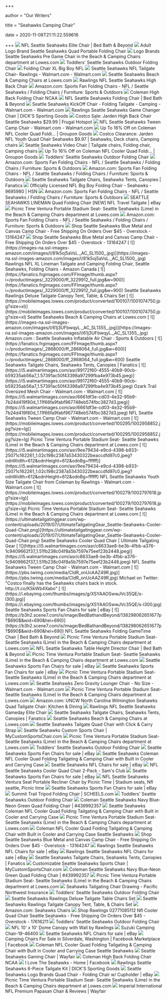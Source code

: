 +++
        
author = "Our Writers"
        
title = "Seahawks Camping Chair"
        
date = 2020-11-08T21:11:22.559616
        
+++
[ ![](https://b3h2.scene7.com/is/image/BedBathandBeyond/138294462651998p?$690$&wid=690&hei=690)](https://b3h2.scene7.com/is/image/BedBathandBeyond/138294462651998p?$690$&wid=690&hei=690) NFL Seattle Seahawks Elite Chair | Bed Bath & Beyond
[ ![](https://media.kohlsimg.com/is/image/kohls/2975348?wid=600&hei=600&op_sharpen=1)](https://media.kohlsimg.com/is/image/kohls/2975348?wid=600&hei=600&op_sharpen=1) Adult Logo Brand Seattle Seahawks Quad Portable Folding Chair
[ ![](http://mobileimages.lowes.com/product/converted/100103/1001035576.jpg?size=pdhi)](http://mobileimages.lowes.com/product/converted/100103/1001035576.jpg?size=pdhi) Logo Brands Seattle Seahawks Pre Game Chair in the Beach & Camping Chairs  department at Lowes.com
[ ![](https://d3qsmzzpeeacu6.cloudfront.net/all/LB_Seattle%20Seahawks%20Toddler%20Chair_628-20_1_800x800.jpg)](https://d3qsmzzpeeacu6.cloudfront.net/all/LB_Seattle%20Seahawks%20Toddler%20Chair_628-20_1_800x800.jpg) Toddlers' Seattle Seahawks Outdoor Folding Chair
[ ![](https://cdn3.volusion.com/qhfgu.nqxry/v/vspfiles/photos/08371085511-2.jpg?v-cache=1596452244)](https://cdn3.volusion.com/qhfgu.nqxry/v/vspfiles/photos/08371085511-2.jpg?v-cache=1596452244) Folding Chair XL Big Boy NFL
[ ![](https://i5.walmartimages.com/asr/48950424-b9a2-4e93-9b64-02d90d916322_1.24c0a4ea536405019b2da5482608ce2e.jpeg?odnWidth=612&odnHeight=612&odnBg=ffffff)](https://i5.walmartimages.com/asr/48950424-b9a2-4e93-9b64-02d90d916322_1.24c0a4ea536405019b2da5482608ce2e.jpeg?odnWidth=612&odnHeight=612&odnBg=ffffff) Seattle Seahawks NFL Tailgate Chair- Rawlings - Walmart.com - Walmart.com
[ ![](https://mobileimages.lowes.com/product/converted/100102/1001028932.jpg?size=xl)](https://mobileimages.lowes.com/product/converted/100102/1001028932.jpg?size=xl) Seattle Seahawks Beach & Camping Chairs at Lowes.com
[ ![](https://www.rawlings.com/dw/image/v2/BBBJ_PRD/on/demandware.static/-/Sites-master-catalog/default/dw740d30a0/hi-res/09221085518-1.jpg?sw=1200&sh=500&sm=fit)](https://www.rawlings.com/dw/image/v2/BBBJ_PRD/on/demandware.static/-/Sites-master-catalog/default/dw740d30a0/hi-res/09221085518-1.jpg?sw=1200&sh=500&sm=fit) Rawlings NFL Seattle Seahawks High Back Chair
[ ![](https://m.media-amazon.com/images/I/81UJZPvRkCL._AC_UL320_.jpg)](https://m.media-amazon.com/images/I/81UJZPvRkCL._AC_UL320_.jpg) Amazon.com: Sports Fan Folding Chairs - NFL / Seattle Seahawks / Folding  Chairs / Furniture: Sports & Outdoors
[ ![](https://cdn3.volusion.com/qhfgu.nqxry/v/vspfiles/photos/09211085511-2.jpg?v-cache=1601233433)](https://cdn3.volusion.com/qhfgu.nqxry/v/vspfiles/photos/09211085511-2.jpg?v-cache=1601233433) Coleman High Back Folding Chair NCAA
[ ![](https://b3h2.scene7.com/is/image/BedBathandBeyond/12127014270140p?$690$&wid=690&hei=690)](https://b3h2.scene7.com/is/image/BedBathandBeyond/12127014270140p?$690$&wid=690&hei=690) NFL Seattle Seahawks Folding Chair | Bed Bath & Beyond
[ ![](https://i5.walmartimages.com/asr/72fa3944-76ff-4413-9a4d-77d99c37805f_1.2fd896e497fa434d9ae4cf00c8cc1746.jpeg?odnWidth=612&odnHeight=612&odnBg=ffffff)](https://i5.walmartimages.com/asr/72fa3944-76ff-4413-9a4d-77d99c37805f_1.2fd896e497fa434d9ae4cf00c8cc1746.jpeg?odnWidth=612&odnHeight=612&odnBg=ffffff) Seattle Seahawks KickOff Chair - Folding Tailgate - Camping - Walmart.com -  Walmart.com
[ ![](https://dks.scene7.com/is/image/GolfGalaxy/18RAWUNFLSHWKSGMCSEA?qlt=70&wid=600&fmt=pjpeg)](https://dks.scene7.com/is/image/GolfGalaxy/18RAWUNFLSHWKSGMCSEA?qlt=70&wid=600&fmt=pjpeg) Rawlings Seattle Seahawks Game Changer Chair | DICK'S Sporting Goods
[ ![](https://www.frugalhotspot.com/wp-content/uploads/2017/08/JardenChairSeahawksReal-e1537773516434.jpg)](https://www.frugalhotspot.com/wp-content/uploads/2017/08/JardenChairSeahawksReal-e1537773516434.jpg) Costco Sale: Jarden High Back Chair Seattle Seahawks $29.99 | Frugal Hotspot
[ ![](https://i5.walmartimages.com/asr/d58f3d2f-4d89-428e-b431-2814b9bc53a9_1.fd10db5ae3098e77f51e8fa3a7d33e54.jpeg)](https://i5.walmartimages.com/asr/d58f3d2f-4d89-428e-b431-2814b9bc53a9_1.fd10db5ae3098e77f51e8fa3a7d33e54.jpeg) NFL Seattle Seahawks Tween Camp Chair - Walmart.com - Walmart.com
[ ![](https://img.grouponcdn.com/stores/2W749YFzGRSvi5JVrxkhBaNZPcMo/storespi13251483-2500x1500/v1/c700x420.jpg)](https://img.grouponcdn.com/stores/2W749YFzGRSvi5JVrxkhBaNZPcMo/storespi13251483-2500x1500/v1/c700x420.jpg) Up To 16% Off on Coleman NFL Cooler Quad Foldi... | Groupon Goods
[ ![](https://i.pinimg.com/originals/be/76/46/be76466114a2617314444001eb85d45a.jpg)](https://i.pinimg.com/originals/be/76/46/be76466114a2617314444001eb85d45a.jpg) Costco Clearance: Jarden NFL Youth Quad Chair Seahawks $9.97 | Seahawks,  Deck chairs, Camping chairs
[ ![](https://i.pinimg.com/originals/46/cf/22/46cf22bebfba2d9e7cb6e305012aa907.jpg)](https://i.pinimg.com/originals/46/cf/22/46cf22bebfba2d9e7cb6e305012aa907.jpg) Seattle Seahawks Video Chair | Tailgate chairs, Folding chair, Camping  chairs
[ ![](https://img.grouponcdn.com/stores/2W749YFzGRSvi5JVrxkhBaNZPcMo/storespi13251483-2500x1500/v1/sc600x600.jpg)](https://img.grouponcdn.com/stores/2W749YFzGRSvi5JVrxkhBaNZPcMo/storespi13251483-2500x1500/v1/sc600x600.jpg) Up To 16% Off on Coleman NFL Cooler Quad Foldi... | Groupon Goods
[ ![](https://edge.prod.cdn.aac-e.com/all/LB_CHAIR_628-22_1.jpg)](https://edge.prod.cdn.aac-e.com/all/LB_CHAIR_628-22_1.jpg) Toddlers' Seattle Seahawks Outdoor Folding Chair
[ ![](https://m.media-amazon.com/images/I/81dvRmKz7VL._AC_UL320_.jpg)](https://m.media-amazon.com/images/I/81dvRmKz7VL._AC_UL320_.jpg) Amazon.com: Sports Fan Folding Chairs - NFL / Seattle Seahawks / Folding  Chairs / Furniture: Sports & Outdoors
[ ![](https://m.media-amazon.com/images/I/91JZDeGTTXL._AC_UL320_.jpg)](https://m.media-amazon.com/images/I/91JZDeGTTXL._AC_UL320_.jpg) Amazon.com: Sports Fan Folding Chairs - NFL / Seattle Seahawks / Folding  Chairs / Furniture: Sports & Outdoors
[ ![](https://fanatics.frgimages.com/FFImage/thumb.aspx?i=/productimages/_3623000/ff_3623995-62e2a82c882c1c3a391d_full.jpg&w=340)](https://fanatics.frgimages.com/FFImage/thumb.aspx?i=/productimages/_3623000/ff_3623995-62e2a82c882c1c3a391d_full.jpg&w=340) Seattle Seahawks Tailgate Chairs, Seahawks Tents, Canopies | Fanatics
[ ![](https://i01.hsncdn.com/is/image/HomeShoppingNetwork/prodfull/officially-licensed-nfl-big-boy-folding-chair-d-20200723100053333~726965_000_452.jpg)](https://i01.hsncdn.com/is/image/HomeShoppingNetwork/prodfull/officially-licensed-nfl-big-boy-folding-chair-d-20200723100053333~726965_000_452.jpg) Officially Licensed NFL Big Boy Folding Chair - Seahawks - 9695980 | HSN
[ ![](https://m.media-amazon.com/images/I/61AaVNSngyL._AC_UL320_.jpg)](https://m.media-amazon.com/images/I/61AaVNSngyL._AC_UL320_.jpg) Amazon.com: Sports Fan Folding Chairs - NFL / Seattle Seahawks / Folding  Chairs / Furniture: Sports & Outdoors
[ ![](https://i.ebayimg.com/images/g/5pMAAOSwy7pfSXaO/s-l300.jpg)](https://i.ebayimg.com/images/g/5pMAAOSwy7pfSXaO/s-l300.jpg) SEATTLE SEAHAWKS LINEMAN Quad Folding Chair [NEW] NFL Travel Tailgate | eBay
[ ![](http://mobileimages.lowes.com/product/converted/100107/1001074534.jpg)](http://mobileimages.lowes.com/product/converted/100107/1001074534.jpg) Picnic Time Ventura Portable Stadium Seat- Seattle Seahawks (Lime) in the  Beach & Camping Chairs department at Lowes.com
[ ![](https://m.media-amazon.com/images/I/71sCIHtPlSL._AC_UL320_.jpg)](https://m.media-amazon.com/images/I/71sCIHtPlSL._AC_UL320_.jpg) Amazon.com: Sports Fan Folding Chairs - NFL / Seattle Seahawks / Folding  Chairs / Furniture: Sports & Outdoors
[ ![](https://ak1.ostkcdn.com/images/products/13164247/Seatle-Seahawks-Camp-Chair-9d1297fe-0901-48e4-8201-987e509cf6e9.jpg)](https://ak1.ostkcdn.com/images/products/13164247/Seatle-Seahawks-Camp-Chair-9d1297fe-0901-48e4-8201-987e509cf6e9.jpg) Shop Seattle Seahawks Blue Metal and Canvas Camp Chair - Free Shipping On  Orders Over $45 - Overstock - 13164247
[ ![](https://ak1.ostkcdn.com/images/products/13164247/Seatle-Seahawks-Camp-Chair-c3ee16ee-4c92-44f2-8a5b-d919ea601463_600.jpg?impolicy=medium)](https://ak1.ostkcdn.com/images/products/13164247/Seatle-Seahawks-Camp-Chair-c3ee16ee-4c92-44f2-8a5b-d919ea601463_600.jpg?impolicy=medium) Shop Seattle Seahawks Blue Metal and Canvas Camp Chair - Free Shipping On  Orders Over $45 - Overstock - 13164247
[ ![](https://images-na.ssl-images-amazon.com/images/I/81k5oj5aVsL._AC_SL1500_.jpg)](https://images-na.ssl-images-amazon.com/images/I/81k5oj5aVsL._AC_SL1500_.jpg) Rawlings NFL XL Lineman Tailgate and Camping Folding Chair, Seattle Seahawks,  Folding Chairs - Amazon Canada
[ ![](https://fanatics.frgimages.com/FFImage/thumb.aspx?i=/productimages/_3229000/ff_3229912_full.jpg&w=900)](https://fanatics.frgimages.com/FFImage/thumb.aspx?i=/productimages/_3229000/ff_3229912_full.jpg&w=900) Seattle Seahawks Rawlings Deluxe Tailgate Canopy Tent, Table, & Chairs Set
[ ![](https://mobileimages.lowes.com/product/converted/100107/1001074750.jpg?size=xl)](https://mobileimages.lowes.com/product/converted/100107/1001074750.jpg?size=xl) Seattle Seahawks Beach & Camping Chairs at Lowes.com
[ ![](https://images-na.ssl-images-amazon.com/images/I/61j3UFbwqyL._AC_SL1355_.jpg)](https://images-na.ssl-images-amazon.com/images/I/61j3UFbwqyL._AC_SL1355_.jpg) Amazon.com : Seattle Seahawks Inflatable Air Chair : Sports & Outdoors
[ ![](https://fanatics.frgimages.com/FFImage/thumb.aspx?i=/productimages/_2868000/ff_2868064_full.jpg&w=600)](https://fanatics.frgimages.com/FFImage/thumb.aspx?i=/productimages/_2868000/ff_2868064_full.jpg&w=600) Seattle Seahawks Tailgate Chairs, Seahawks Tents, Canopies | Fanatics
[ ![](https://i5.walmartimages.com/asr/99172f60-4555-40b9-90cb-b59235ab56a7_1.57391ac50f43398a97299fba4e973b45.jpeg)](https://i5.walmartimages.com/asr/99172f60-4555-40b9-90cb-b59235ab56a7_1.57391ac50f43398a97299fba4e973b45.jpeg) Ozark Trail Oversized Mesh Chair - Walmart.com - Walmart.com
[ ![](https://i5.walmartimages.com/asr/6661df3e-cd03-4e32-95b9-7b24d419f80d_1.11f66fa9fabf967748eb574fbc3827d3.jpeg)](https://i5.walmartimages.com/asr/6661df3e-cd03-4e32-95b9-7b24d419f80d_1.11f66fa9fabf967748eb574fbc3827d3.jpeg) NFL Seattle Seahawks Tween Camp Chair - Walmart.com - Walmart.com
[ ![](https://mobileimages.lowes.com/product/converted/100295/1002958852.jpg?size=lg)](https://mobileimages.lowes.com/product/converted/100295/1002958852.jpg?size=lg) Picnic Time Ventura Portable Stadium Seat- Seattle Seahawks (Lime) in the  Beach & Camping Chairs department at Lowes.com
[ ![](https://i5.walmartimages.com/asr/9ee79434-e9cd-4398-b933-25071c162261_1.02c198c2387a53430322beaccdfd97c0.jpeg?odnWidth=612&odnHeight=612&odnBg=ffffff)](https://i5.walmartimages.com/asr/9ee79434-e9cd-4398-b933-25071c162261_1.02c198c2387a53430322beaccdfd97c0.jpeg?odnWidth=612&odnHeight=612&odnBg=ffffff) NFL Seattle Seahawks Youth Size Tailgate Chair from Coleman by Rawlings -  Walmart.com - Walmart.com
[ ![](https://mobileimages.lowes.com/product/converted/100279/1002797618.jpg?size=lg)](https://mobileimages.lowes.com/product/converted/100279/1002797618.jpg?size=lg) Picnic Time Ventura Portable Stadium Seat- Seattle Seahawks (Lime) in the  Beach & Camping Chairs department at Lowes.com
[ ![](https://ultimatetailgatinggear.com/wp-content/uploads/2019/07/UltimateTailgatingGear_Seattle-Seahawks-Cooler-Quad-Chair.png)](https://ultimatetailgatinggear.com/wp-content/uploads/2019/07/UltimateTailgatingGear_Seattle-Seahawks-Cooler-Quad-Chair.png) Seattle Seahawks Cooler Quad Chair | Ultimate Tailgating Gear
[ ![](https://i5.walmartimages.com/asr/c8633ae8-be3b-4fbb-a376-1c9409662f37_1.51fb238c04f8a5b7597e75eef23b2448.jpeg)](https://i5.walmartimages.com/asr/c8633ae8-be3b-4fbb-a376-1c9409662f37_1.51fb238c04f8a5b7597e75eef23b2448.jpeg) NFL Seattle Seahawks Tween Camp Chair - Walmart.com - Walmart.com
[ ![](https://pbs.twimg.com/media/CIdR_onUcAAZ49R.jpg)](https://pbs.twimg.com/media/CIdR_onUcAAZ49R.jpg) Michael on Twitter: "Costco finally has the Seahawks chairs back in stock.  http://t.co/KSkWb4Xabo"
[ ![](https://i.ebayimg.com/thumbs/images/g/XSYAAOSwwJVc35QE/s-l300.jpg)](https://i.ebayimg.com/thumbs/images/g/XSYAAOSwwJVc35QE/s-l300.jpg) Seattle Seahawks Sports Fan Chairs for sale | eBay
[ ![](https://b3h2.scene7.com/is/image/BedBathandBeyond/138298062651677p?$690$&wid=690&hei=690)](https://b3h2.scene7.com/is/image/BedBathandBeyond/138298062651677p?$690$&wid=690&hei=690) NFL Seattle Seahawks Folding GameTime Chair | Bed Bath & Beyond
[ ![](https://mobileimages.lowes.com/product/converted/100286/1002868060.jpg?size=lg)](https://mobileimages.lowes.com/product/converted/100286/1002868060.jpg?size=lg) Picnic Time Ventura Portable Stadium Seat- Seattle Seahawks (Lime) in the  Beach & Camping Chairs department at Lowes.com
[ ![](https://b3h2.scene7.com/is/image/BedBathandBeyond/32386342115762p?wid=460&hei=460)](https://b3h2.scene7.com/is/image/BedBathandBeyond/32386342115762p?wid=460&hei=460) NFL Seattle Seahawks Table Height Director Chair | Bed Bath & Beyond
[ ![](https://mobileimages.lowes.com/product/converted/100279/1002797492.jpg?size=lg)](https://mobileimages.lowes.com/product/converted/100279/1002797492.jpg?size=lg) Picnic Time Ventura Portable Stadium Seat- Seattle Seahawks (Lime) in the  Beach & Camping Chairs department at Lowes.com
[ ![](https://i.ebayimg.com/thumbs/images/g/1k0AAOSwvQxe-vX1/s-l300.jpg)](https://i.ebayimg.com/thumbs/images/g/1k0AAOSwvQxe-vX1/s-l300.jpg) Seattle Seahawks Sports Fan Chairs for sale | eBay
[ ![](https://i.ebayimg.com/thumbs/images/g/y~8AAOSwZ15eFJPY/s-l300.jpg)](https://i.ebayimg.com/thumbs/images/g/y~8AAOSwZ15eFJPY/s-l300.jpg) Seattle Seahawks Sports Fan Chairs for sale | eBay
[ ![](http://images.lowes.com/product/converted/100107/1001074534_11517154.jpg)](http://images.lowes.com/product/converted/100107/1001074534_11517154.jpg) Picnic Time Ventura Portable Stadium Seat- Seattle Seahawks (Lime) in the  Beach & Camping Chairs department at Lowes.com
[ ![](https://i5.walmartimages.com/asr/4024980b-9338-429f-a4eb-7bd569f0bf77_1.d4e0302041d8f1d4dc526fe058d47111.jpeg)](https://i5.walmartimages.com/asr/4024980b-9338-429f-a4eb-7bd569f0bf77_1.d4e0302041d8f1d4dc526fe058d47111.jpeg) Seattle Seahawks Zero Gravity Lounger Chair - No Size - Walmart.com -  Walmart.com
[ ![](https://mobileimages.lowes.com/product/converted/100279/1002797788.jpg?size=lg)](https://mobileimages.lowes.com/product/converted/100279/1002797788.jpg?size=lg) Picnic Time Ventura Portable Stadium Seat- Seattle Seahawks (Lime) in the  Beach & Camping Chairs department at Lowes.com
[ ![](https://images-na.ssl-images-amazon.com/images/I/81TZHlSdIFL._AC_SL1500_.jpg)](https://images-na.ssl-images-amazon.com/images/I/81TZHlSdIFL._AC_SL1500_.jpg) Amazon.com: UNCW North Carolina Wilmington Seahawks Quad Tailgate Chair:  Kitchen & Dining
[ ![](https://www.rawlings.com/dw/image/v2/BBBJ_PRD/on/demandware.static/-/Sites-master-catalog/default/dw7a5342a2/products/00551085111.jpg?sw=800&sh=500&sm=fit&sfrm=png&bgcolor=333333)](https://www.rawlings.com/dw/image/v2/BBBJ_PRD/on/demandware.static/-/Sites-master-catalog/default/dw7a5342a2/products/00551085111.jpg?sw=800&sh=500&sm=fit&sfrm=png&bgcolor=333333) Rawlings NFL Seattle Seahawks Gameday Elite Chair
[ ![](https://fanatics.frgimages.com/FFImage/thumb.aspx?i=/productimages/_3236000/ff_3236919_full.jpg&w=600)](https://fanatics.frgimages.com/FFImage/thumb.aspx?i=/productimages/_3236000/ff_3236919_full.jpg&w=600) Seattle Seahawks Tailgate Chairs, Seahawks Tents, Canopies | Fanatics
[ ![](https://mobileimages.lowes.com/product/converted/100102/1001029110.jpg?size=xl)](https://mobileimages.lowes.com/product/converted/100102/1001029110.jpg?size=xl) Seattle Seahawks Beach & Camping Chairs at Lowes.com
[ ![](https://images.footballfanatics.com/FFImage/thumb.aspx?i=/productimages/_2003000/ff_2003227_xl.jpg&w=600)](https://images.footballfanatics.com/FFImage/thumb.aspx?i=/productimages/_2003000/ff_2003227_xl.jpg&w=600) Seattle Seahawks Tailgate Quad Chair with Click & Carry Strap
[ ![](http://cdn.shopify.com/s/files/1/1049/2124/products/Seahawks_Home_Black_Front_lo_3dcd99f7-1034-46e2-9f85-7882dbac2bbc_grande.jpg?v=1469641483)](http://cdn.shopify.com/s/files/1/1049/2124/products/Seahawks_Home_Black_Front_lo_3dcd99f7-1034-46e2-9f85-7882dbac2bbc_grande.jpg?v=1469641483) Seattle Seahawks Custom Sports Chair | MyCustomSportsChair.com
[ ![](https://mobileimages.lowes.com/product/converted/100279/1002797450.jpg?size=lg)](https://mobileimages.lowes.com/product/converted/100279/1002797450.jpg?size=lg) Picnic Time Ventura Portable Stadium Seat- Seattle Seahawks (Lime) in the  Beach & Camping Chairs department at Lowes.com
[ ![](https://edge.prod.cdn.aac-e.com/all/LogoBrands_Round%20Table%20SeattleSeahawks_628-31_1.jpg)](https://edge.prod.cdn.aac-e.com/all/LogoBrands_Round%20Table%20SeattleSeahawks_628-31_1.jpg) Toddlers' Seattle Seahawks Outdoor Folding Chair
[ ![](https://i.ebayimg.com/thumbs/images/g/YEoAAOSwrXhfl6FA/s-l225.jpg)](https://i.ebayimg.com/thumbs/images/g/YEoAAOSwrXhfl6FA/s-l225.jpg) Seattle Seahawks Sports Fan Chairs for sale | eBay
[ ![](https://images-na.ssl-images-amazon.com/images/I/81Wp7ixPpRL._AC_SL1500_.jpg)](https://images-na.ssl-images-amazon.com/images/I/81Wp7ixPpRL._AC_SL1500_.jpg) Seattle Seahawks Coleman NFL Cooler Quad Folding Tailgating & Camping Chair  with Built in Cooler and Carrying Case
[ ![](https://i.ebayimg.com/thumbs/images/g/lfQAAOSw7rlcEwhL/s-l225.jpg)](https://i.ebayimg.com/thumbs/images/g/lfQAAOSw7rlcEwhL/s-l225.jpg) Seattle Seahawks NFL Chairs for sale | eBay
[ ![](https://scene7.samsclub.com/is/image/samsclub/0071509927727_A?wid=280&hei=280)](https://scene7.samsclub.com/is/image/samsclub/0071509927727_A?wid=280&hei=280) NFL Seattle Seahawks Cooler Quad Chair 2-Pack - Sam's Club
[ ![](https://i.ebayimg.com/thumbs/images/g/BGUAAOSwxJ9cRf7J/s-l225.jpg)](https://i.ebayimg.com/thumbs/images/g/BGUAAOSwxJ9cRf7J/s-l225.jpg) Seattle Seahawks Sports Fan Chairs for sale | eBay
[ ![](https://i.pinimg.com/originals/ac/26/4a/ac264ad697d5f4b704afa397603d3998.jpg)](https://i.pinimg.com/originals/ac/26/4a/ac264ad697d5f4b704afa397603d3998.jpg) NFL Seattle Seahawks Ventura Seat Portable Recliner Chair by Picnic Time |  Stadium seats, Nfl seattle, Picnic time
[ ![](https://i.ebayimg.com/thumbs/images/g/mE4AAOSwn1dfLD0U/s-l225.jpg)](https://i.ebayimg.com/thumbs/images/g/mE4AAOSwn1dfLD0U/s-l225.jpg) Seattle Seahawks Sports Fan Chairs for sale | eBay
[ ![](https://scheels.scene7.com/is/image/Scheels/84730902007?wid=500&hei=500&qlt=50)](https://scheels.scene7.com/is/image/Scheels/84730902007?wid=500&hei=500&qlt=50) Summit Trail Tripod Folding Chair | SCHEELS.com
[ ![](https://edge.prod.cdn.aac-e.com/all/LogoBrands_SeattleSeahawksHardbackSeat_628-94_1.jpg)](https://edge.prod.cdn.aac-e.com/all/LogoBrands_SeattleSeahawksHardbackSeat_628-94_1.jpg) Toddlers' Seattle Seahawks Outdoor Folding Chair
[ ![](https://thumbs.worthpoint.com/zoom/images2/1/0513/09/coleman-seattle-seahawks-navy-blue_1_b32fd5f06540eceb68cad881afab0296.jpg)](https://thumbs.worthpoint.com/zoom/images2/1/0513/09/coleman-seattle-seahawks-navy-blue_1_b32fd5f06540eceb68cad881afab0296.jpg) Coleman Seattle Seahawks Navy Blue-Neon Green Quad Folding Chair |  #439992357
[ ![](https://i.pinimg.com/originals/ae/e6/4f/aee64fa8f45ad547ed3d7b827c20e9df.jpg)](https://i.pinimg.com/originals/ae/e6/4f/aee64fa8f45ad547ed3d7b827c20e9df.jpg) Seattle Seahawks Coleman NFL Cooler Quad Folding Tailgating & Camping Chair  with Built in Cooler and Carrying Case
[ ![](http://images.lowes.com/product/converted/100107/1001074534_11517156.jpg)](http://images.lowes.com/product/converted/100107/1001074534_11517156.jpg) Picnic Time Ventura Portable Stadium Seat- Seattle Seahawks (Lime) in the  Beach & Camping Chairs department at Lowes.com
[ ![](https://i03.hsncdn.com/is/image/HomeShoppingNetwork/prodfull/nfl-quad-chair-with-armrest-cooler-by-coleman-d-20150428161245237~6558430w.jpg)](https://i03.hsncdn.com/is/image/HomeShoppingNetwork/prodfull/nfl-quad-chair-with-armrest-cooler-by-coleman-d-20150428161245237~6558430w.jpg) Coleman NFL Cooler Quad Folding Tailgating & Camping Chair with Built in  Cooler and Carrying Case Seattle Seahawks
[ ![](https://ak1.ostkcdn.com/images/products/13164247/Seatle-Seahawks-Camp-Chair-4a82dde8-558f-4807-ae20-8eb1eb5a805d_600.jpg?impolicy=medium)](https://ak1.ostkcdn.com/images/products/13164247/Seatle-Seahawks-Camp-Chair-4a82dde8-558f-4807-ae20-8eb1eb5a805d_600.jpg?impolicy=medium) Shop Seattle Seahawks Blue Metal and Canvas Camp Chair - Free Shipping On  Orders Over $45 - Overstock - 13164247
[ ![](https://i.ebayimg.com/thumbs/images/g/1VQAAOSwpd9eyfnQ/s-l225.jpg)](https://i.ebayimg.com/thumbs/images/g/1VQAAOSwpd9eyfnQ/s-l225.jpg) Rawlings Seattle Seahawks NFL Chairs for sale | eBay
[ ![](https://i.ebayimg.com/thumbs/images/g/4gIAAOSw2j9bNRyN/s-l225.jpg)](https://i.ebayimg.com/thumbs/images/g/4gIAAOSw2j9bNRyN/s-l225.jpg) Rawlings Seattle Seahawks NFL Chairs for sale | eBay
[ ![](https://fanatics.frgimages.com/FFImage/thumb.aspx?i=/productimages/_1576000/ff_1576037_xl.jpg&w=600)](https://fanatics.frgimages.com/FFImage/thumb.aspx?i=/productimages/_1576000/ff_1576037_xl.jpg&w=600) Seattle Seahawks Tailgate Chairs, Seahawks Tents, Canopies | Fanatics
[ ![](http://cdn.shopify.com/s/files/1/1049/2124/products/Seahawks_Away_Black_Back_Blank_lo_grande.jpg?v=1469640861)](http://cdn.shopify.com/s/files/1/1049/2124/products/Seahawks_Away_Black_Back_Blank_lo_grande.jpg?v=1469640861) Customizable Seattle Seahawks Sports Chair | MyCustomSportsChair.com
[ ![](https://thumbs.worthpoint.com/zoom/images1/1/0513/09/coleman-seattle-seahawks-navy-blue_1_b32fd5f06540eceb68cad881afab0296.jpg)](https://thumbs.worthpoint.com/zoom/images1/1/0513/09/coleman-seattle-seahawks-navy-blue_1_b32fd5f06540eceb68cad881afab0296.jpg) Coleman Seattle Seahawks Navy Blue-Neon Green Quad Folding Chair |  #439992357
[ ![](https://mobileimages.lowes.com/product/converted/100279/1002797702.jpg?size=lg)](https://mobileimages.lowes.com/product/converted/100279/1002797702.jpg?size=lg) Picnic Time Ventura Portable Stadium Seat- Seattle Seahawks (Lime) in the  Beach & Camping Chairs department at Lowes.com
[ ![](https://www.pnorthwest.com/wp-content/uploads/2016/09/Seahawks-High-Back-Chairs-2-packb.jpg)](https://www.pnorthwest.com/wp-content/uploads/2016/09/Seahawks-High-Back-Chairs-2-packb.jpg) Seahawks Tailgating Chair Drawing - Pacific Northwest Insurance
[ ![](https://edge.prod.cdn.aac-e.com/all/LB_Total%20Tailgate%20Table%20SeattleSeahawks_628-32T_1.jpg)](https://edge.prod.cdn.aac-e.com/all/LB_Total%20Tailgate%20Table%20SeattleSeahawks_628-32T_1.jpg) Toddlers' Seattle Seahawks Outdoor Folding Chair
[ ![](https://feeds.frgimages.com/FFImage/thumb.aspx?i=/productImages/_3229000/ff_3229958_full.jpg)](https://feeds.frgimages.com/FFImage/thumb.aspx?i=/productImages/_3229000/ff_3229958_full.jpg) Seattle Seahawks Rawlings Deluxe Tailgate Table Chairs Set
[ ![](https://images.footballfanatics.com/FFImage/thumb.aspx?i=/productimages/_2868000/altimages/ff_2868064alt2_full.jpg&w=900)](https://images.footballfanatics.com/FFImage/thumb.aspx?i=/productimages/_2868000/altimages/ff_2868064alt2_full.jpg&w=900) Seattle Seahawks Rawlings Tailgate Canopy Tent, Table, & Chairs Set
[ ![](https://m.media-amazon.com/images/I/51b2Ol+JoNL._AC_UY218_.jpg)](https://m.media-amazon.com/images/I/51b2Ol+JoNL._AC_UY218_.jpg) Amazon.com: Seahawks Chairs
[ ![](https://ak1.ostkcdn.com/images/products/is/images/direct/26bcaa7fe9389cb2bf78eeaeda175d6b6f52af23/Rawlings---02771085112---Nfl-Cooler-Quad-Chair-Sea.jpg)](https://ak1.ostkcdn.com/images/products/is/images/direct/26bcaa7fe9389cb2bf78eeaeda175d6b6f52af23/Rawlings---02771085112---Nfl-Cooler-Quad-Chair-Sea.jpg) Shop Rawlings 02771085112 Nfl Cooler Quad Chair Seattle Seahawks - Free  Shipping On Orders Over $45 - Overstock - 17616211
[ ![](https://edge.prod.cdn.aac-e.com/all/RICO_SEAHAWKS_BCE2901_1.jpg)](https://edge.prod.cdn.aac-e.com/all/RICO_SEAHAWKS_BCE2901_1.jpg) Toddlers' Seattle Seahawks Outdoor Folding Chair
[ ![](https://images.costco-static.com/ImageDelivery/imageService?profileId=12026540&imageId=100423413-847__1&recipeName=350)](https://images.costco-static.com/ImageDelivery/imageService?profileId=12026540&imageId=100423413-847__1&recipeName=350) NFL 10' x 10' Dome Canopy with Wall by Rawlings
[ ![](https://store.factoryeffex.com/assets/images/accessories/chair-suz.jpg)](https://store.factoryeffex.com/assets/images/accessories/chair-suz.jpg) Suzuki Camping Chair-19-46400
[ ![](https://i.ebayimg.com/thumbs/images/g/d5wAAOSws0hfl5OR/s-l225.jpg)](https://i.ebayimg.com/thumbs/images/g/d5wAAOSws0hfl5OR/s-l225.jpg) Seattle Seahawks NFL Chairs for sale | eBay
[ ![](https://lookaside.fbsbx.com/lookaside/crawler/media/?media_id=3735949849767917)](https://lookaside.fbsbx.com/lookaside/crawler/media/?media_id=3735949849767917) Camping Chairs For Sale in Silverdale, Washington | Facebook Marketplace |  Facebook
[ ![](https://images-na.ssl-images-amazon.com/images/I/41GCc8nERsL.jpg)](https://images-na.ssl-images-amazon.com/images/I/41GCc8nERsL.jpg) Coleman NFL Cooler Quad Folding Tailgating & Camping Chair with Built in  Cooler and Carrying Case Seattle Seahawks
[ ![](https://secure.img1-fg.wfcdn.com/im/98138705/resize-h310-w310%5Ecompr-r85/8757/87577545/nfl-oversized-gaming-chair.jpg)](https://secure.img1-fg.wfcdn.com/im/98138705/resize-h310-w310%5Ecompr-r85/8757/87577545/nfl-oversized-gaming-chair.jpg) Seattle Seahawks Gaming Chair | Wayfair
[ ![](https://cdn3.volusion.com/qhfgu.nqxry/v/vspfiles/photos/628-80-2T.jpg?v-cache=1601233433)](https://cdn3.volusion.com/qhfgu.nqxry/v/vspfiles/photos/628-80-2T.jpg?v-cache=1601233433) Coleman High Back Folding Chair NCAA
[ ![](https://lookaside.fbsbx.com/lookaside/crawler/media/?media_id=885410634862102)](https://lookaside.fbsbx.com/lookaside/crawler/media/?media_id=885410634862102) I Love The Seahawks - Home | Facebook
[ ![](https://dks.scene7.com/is/image/GolfGalaxy/20RAWUNFLSHWKS6PCSEA?qlt=70&wid=600&fmt=pjpeg)](https://dks.scene7.com/is/image/GolfGalaxy/20RAWUNFLSHWKS6PCSEA?qlt=70&wid=600&fmt=pjpeg) Rawlings Seattle Seahawks 6-Piece Tailgate Kit | DICK'S Sporting Goods
[ ![](https://i.ebayimg.com/images/g/YecAAOSwli9ezBGo/s-l300.jpg)](https://i.ebayimg.com/images/g/YecAAOSwli9ezBGo/s-l300.jpg) Seattle Seahawks Logo Brands Quad Chair - Folding Chair w/ Cupholder | eBay
[ ![](https://mobileimages.lowes.com/product/converted/100279/1002797596.jpg?size=lg)](https://mobileimages.lowes.com/product/converted/100279/1002797596.jpg?size=lg) Picnic Time Ventura Portable Stadium Seat- Seattle Seahawks (Lime) in the  Beach & Camping Chairs department at Lowes.com
[ ![](https://secure.img1-fg.wfcdn.com/im/13906245/resize-h500-p1-w500%5Ecompr-r85/7677/76770959/default_name.jpg)](https://secure.img1-fg.wfcdn.com/im/13906245/resize-h500-p1-w500%5Ecompr-r85/7677/76770959/default_name.jpg) Imperial International NFL Premium Papasan Chair & Reviews | Wayfair
